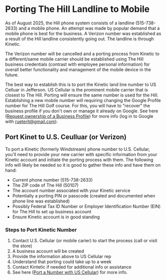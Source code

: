 # Porting The Hill Landline to Mobile 

As of August 2025, the Hill phone system consists of a landline (515-738-2633) and a mobile phone. An attempt was made by popular demand that a mobile phone is best for the business. A Verizon number was established as a result of the Hill landline consistently going out. The landline is through Kinetic. 

The Verizon number will be cancelled and a porting process from Kinetic to a different/same mobile carrier should be established using The Hill business credentials (contrast with employee personal information) for overall better functionality and management of the mobile device in the future. 

The best way to establish this is to port the Kinetic land line number to US Celluar in Jefferson. US Cellular is the prominent mobile carrier that is closest to The Hill. Porting will ensure the same number is used for the Hill. Establishing a new mobile number will requiring changing the Google Profile number for The Hill Golf course. For this, you will have to "recover" the business profile if you don't own or manage it already on Google. See here ([Request ownership of a Business Profile](https://support.google.com/business/answer/4566671?hl=en)) for more info (log in to Google with rueterit@gmail.com). 

## Port Kinet to U.S. Ceulluar (or Verizon) 
To port a Kinetic (formerly Windstream) phone number to U.S. Cellular, you'll need to provide your new carrier with specific information from your Kinetic account and initiate the porting process with them. The following info will likely be needed so it is good to gather these info and have them on hand: 
- Current phone number (515-738-2633)
- The ZIP code of The Hill (50107)
- The account number associated with your Kinetic service
- Potentially a porting PIN or passcode (created and documented when phone line was established)
- Possibly Federal Tax ID Number or Employer Identification Number (EIN) for The Hill to set up business account
- Ensure Kinetic account is in good standing

### Steps to Port Kinetic Number
1. Contact U.S. Cellular (or mobile carier) to start the process (call or visit the store)
2. A business account will be created
3. Provide the information above to US Cellular rep
4. Understand that porting could take up to a week
5. Contact Kintetic if needed for additional info or assistance
6. See here ([Port a Number with US Cellular](https://www.uscellular.com/support/faq/port-number)) for more info. 
